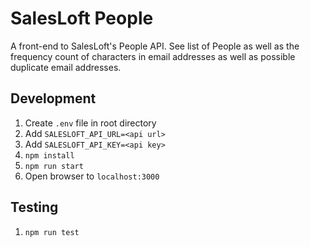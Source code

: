 # SalesLoft People
A front-end to SalesLoft's People API. See list of People as well as the frequency 
count of characters in email addresses as well as possible duplicate email addresses.

## Development
1. Create `.env` file in root directory
1. Add `SALESLOFT_API_URL=<api url>`  
1. Add `SALESLOFT_API_KEY=<api key>`
1. `npm install`
1. `npm run start`
1. Open browser to `localhost:3000`

## Testing
1. `npm run test`